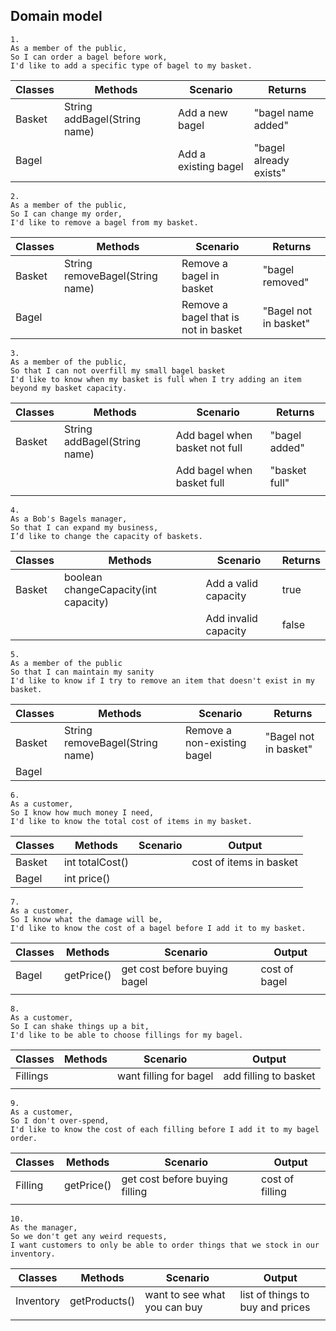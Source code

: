 ## Domain model

```
1.
As a member of the public,
So I can order a bagel before work,
I'd like to add a specific type of bagel to my basket.
```

| Classes | Methods                      | Scenario             | Returns                 |
|---------|------------------------------|----------------------|-------------------------|
| Basket  | String addBagel(String name) | Add a new bagel      | "bagel name added"      |
| Bagel   |                              | Add a existing bagel | "bagel already exists"  |


```
2.
As a member of the public,
So I can change my order,
I'd like to remove a bagel from my basket.
```

| Classes | Methods                         | Scenario                             | Returns               |
|---------|---------------------------------|--------------------------------------|-----------------------|
| Basket  | String removeBagel(String name) | Remove a bagel in basket             | "bagel removed"       |
| Bagel   |                                 | Remove a bagel that is not in basket | "Bagel not in basket" |


```
3.
As a member of the public,
So that I can not overfill my small bagel basket
I'd like to know when my basket is full when I try adding an item beyond my basket capacity.
```

| Classes | Methods                      | Scenario                       | Returns       |
|---------|------------------------------|--------------------------------|---------------|
| Basket  | String addBagel(String name) | Add bagel when basket not full | "bagel added" |
|         |                              | Add bagel when basket full     | "basket full" |
|         |                              |                                |               |


```
4.
As a Bob's Bagels manager,
So that I can expand my business,
I’d like to change the capacity of baskets.
```

| Classes | Methods                              | Scenario             | Returns |
|---------|--------------------------------------|----------------------|---------|
| Basket  | boolean changeCapacity(int capacity) | Add a valid capacity | true    |
|         |                                      | Add invalid capacity | false   |


```
5.
As a member of the public
So that I can maintain my sanity
I'd like to know if I try to remove an item that doesn't exist in my basket.
```

| Classes | Methods                         | Scenario                    | Returns                 |
|---------|---------------------------------|-----------------------------|-------------------------|
| Basket  | String removeBagel(String name) | Remove a non-existing bagel | "Bagel not in basket"   |
| Bagel   |                                 |                             |                         |

```
6.
As a customer,
So I know how much money I need,
I'd like to know the total cost of items in my basket.
```

| Classes | Methods         | Scenario | Output                  |
|---------|-----------------|----------|-------------------------|
| Basket  | int totalCost() |          | cost of items in basket |
| Bagel   | int price()     |          |                         |

```
7.
As a customer,
So I know what the damage will be,
I'd like to know the cost of a bagel before I add it to my basket.
```

| Classes | Methods    | Scenario                     | Output        |
|---------|------------|------------------------------|---------------|
| Bagel   | getPrice() | get cost before buying bagel | cost of bagel |
|         |            |                              |               |


```
8.
As a customer,
So I can shake things up a bit,
I'd like to be able to choose fillings for my bagel.
```

| Classes  | Methods | Scenario               | Output                |
|----------|---------|------------------------|-----------------------|
| Fillings |         | want filling for bagel | add filling to basket |
|          |         |                        |                       |
```
9.
As a customer,
So I don't over-spend,
I'd like to know the cost of each filling before I add it to my bagel order.
```

| Classes | Methods    | Scenario                       | Output          |
|---------|------------|--------------------------------|-----------------|
| Filling | getPrice() | get cost before buying filling | cost of filling |
|         |            |                                |                 |
```
10.
As the manager,
So we don't get any weird requests,
I want customers to only be able to order things that we stock in our inventory.
```

| Classes   | Methods       | Scenario                     | Output                           |
|-----------|---------------|------------------------------|----------------------------------|
| Inventory | getProducts() | want to see what you can buy | list of things to buy and prices |
|           |               |                              |                                  |






